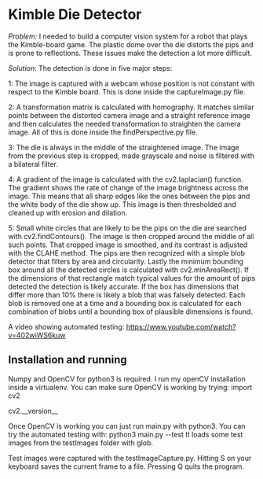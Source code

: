 # Kimble Die Detector 
*Problem:* I needed to build a computer vision system for a robot that plays the Kimble-board game. The plastic dome over the die distorts the pips and is prone to reflections. These issues make the detection a lot more difficult.

*Solution*: The detection is done in five major steps:

1: The image is captured with a webcam whose position is not constant with respect to the Kimble board. This is done inside the captureImage.py file.

2: A transformation matrix is calculated with homography. It matches similar points between the distorted camera image and a straight reference image and then calculates the needed transformation to straighten the camera image. All of this is done inside the findPerspective.py file. 

3: The die is always in the middle of the straightened image. The image from the previous step is cropped, made grayscale and noise is filtered with a bilateral filter. 

4: A gradient of the image is calculated with the cv2.laplacian() function. The gradient shows the rate of change of the image brightness across the image. This means that all sharp edges like the ones between the pips and the white body of the die show up. This image is then thresholded and cleaned up with erosion and dilation.

5: Small white circles that are likely to be the pips on the die are searched with cv2.findContours(). The image is then cropped around the middle of all such points. That cropped image is smoothed, and its contrast is adjusted with the CLAHE method. The pips are then recognized with a simple blob detector that filters by area and circularity. Lastly the minimum bounding box around all the detected circles is calculated with cv2.minAreaRect(). If the dimensions of that rectangle match typical values for the amount of pips detected the detection is likely accurate. If the box has dimensions that differ more than 10% there is likely a blob that was falsely detected. Each blob is removed one at a time and a bounding box is calculated for each combination of blobs until a bounding box of plausible dimensions is found. 

A video showing automated testing:
https://www.youtube.com/watch?v=402wiWS6kuw

## Installation and running
Numpy and OpenCV for python3 is required. I run my openCV installation inside a virtualenv.
You can make sure OpenCV is working by trying:
import cv2

cv2.\_\_version\_\_

Once OpenCV is working you can just run main.py with python3. You can try the automated testing with:
python3 main.py --test
It loads some test images from the testImages folder with glob.

Test images were captured with the testImageCapture.py. Hitting S on your keyboard saves the current frame to a file. Pressing Q quits the program.
